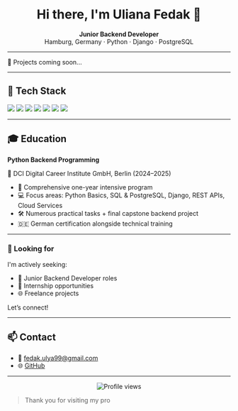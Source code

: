 <h1 align="center">Hi there, I'm Uliana Fedak 👋</h1>
<p align="center"><strong>Junior Backend Developer</strong><br>
Hamburg, Germany · Python · Django · PostgreSQL</p>

___

🧪 Projects coming soon...

___

## 🧰 Tech Stack
<p>
<img src="https://img.shields.io/badge/Python-3670A0?style=for-the-badge&logo=python&logoColor=fff"/>
<img src="https://img.shields.io/badge/Django-092E20?style=for-the-badge&logo=django&logoColor=white"/>
<img src="https://img.shields.io/badge/REST%20API-005571?style=for-the-badge&logo=fastapi&logoColor=white"/>
<img src="https://img.shields.io/badge/PostgreSQL-336791?style=for-the-badge&logo=postgresql&logoColor=white"/>
<img src="https://img.shields.io/badge/HTML5-E34F26?style=for-the-badge&logo=html5&logoColor=white"/>
<img src="https://img.shields.io/badge/CSS3-1572B6?style=for-the-badge&logo=css3&logoColor=white"/>
<img src="https://img.shields.io/badge/GitHub-181717?style=for-the-badge&logo=github&logoColor=white"/>
</p>

---

## 🎓 Education

**Python Backend Programming**  

📍 DCI Digital Career Institute GmbH, Berlin (2024–2025)  
- 🧠 Comprehensive one-year intensive program  
- 💻 Focus areas: Python Basics, SQL & PostgreSQL, Django, REST APIs, Cloud Services  
- 🛠️ Numerous practical tasks + final capstone backend project  
- 🇩🇪 German certification alongside technical training

___

### 🤝 Looking for

I'm actively seeking:

- 💼 Junior Backend Developer roles
- 🧪 Internship opportunities
- 🌐 Freelance projects

Let’s connect!

___

## 📫 Contact

- 📧 fedak.ulya99@gmail.com 
- 🌐 [GitHub](https://github.com/UlyaFed)  

---

<p align="center">
  <img src="https://komarev.com/ghpvc/?username=UlyaFed&style=flat-square&color=blue" alt="Profile views" />
</p>

> Thank you for visiting my pro
